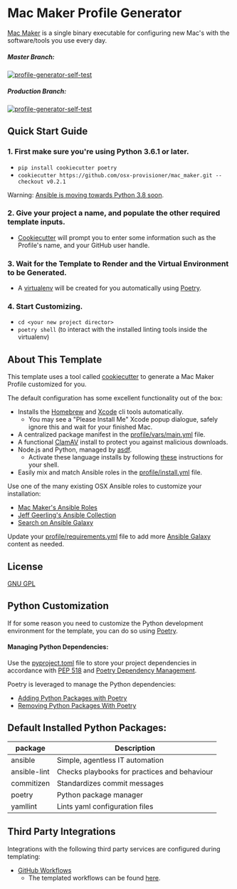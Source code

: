 # Mac Maker Profile Generator

[Mac Maker](https://github.com/osx-provisioner/mac_maker) is a single binary executable for configuring new Mac's with the software/tools you use every day.

##### Master Branch:
[![profile-generator-self-test](https://github.com/osx-provisioner/profile-generator/actions/workflows/self-test.yml/badge.svg?branch=master)](https://github.com/osx-provisioner/profile-generator/actions/workflows/self-test.yml)

##### Production Branch:
[![profile-generator-self-test](https://github.com/osx-provisioner/profile-generator/actions/workflows/self-test.yml/badge.svg?branch=production)](https://github.com/osx-provisioner/profile-generator/actions/workflows/self-test.yml)

## Quick Start Guide

### 1. First make sure you're using Python 3.6.1 or later.
- `pip install cookiecutter poetry`
- `cookiecutter https://github.com/osx-provisioner/mac_maker.git --checkout v0.2.1`

Warning: [Ansible is moving towards Python 3.8 soon](https://github.com/ansible/ansible/issues/72668).

### 2. Give your project a name, and populate the other required template inputs.
- [Cookiecutter](https://cookiecutter.readthedocs.io/) will prompt you to enter some information such as the Profile's name, and your GitHub user handle. 

### 3. Wait for the Template to Render and the Virtual Environment to be Generated.
- A [virtualenv](https://docs.python.org/3.6/library/venv.html) will be created for you automatically using [Poetry](https://python-poetry.org/).

### 4. Start Customizing.
- `cd <your new project director>`
- `poetry shell` (to interact with the installed linting tools inside the virtualenv)

## About This Template

This template uses a tool called [cookiecutter](https://cookiecutter.readthedocs.io/) to generate a Mac Maker Profile customized for you.

The default configuration has some excellent functionality out of the box:
- Installs the [Homebrew](https://brew.sh/) and [Xcode](https://developer.apple.com/xcode/) cli tools automatically.
  - You may see a "Please Install Me" Xcode popup dialogue, safely ignore this and wait for your finished Mac.
- A centralized package manifest in the [profile/vars/main.yml](./{{cookiecutter.profile_slug}}/profile/vars/main.yml) file.
- A functional [ClamAV](https://github.com/Cisco-Talos/clamav) install to protect you against malicious downloads.
- Node.js and Python, managed by [asdf](https://asdf-vm.com/#/).
  - Activate these language installs by following [these](https://asdf-vm.com/#/core-manage-asdf) instructions for your shell.
- Easily mix and match Ansible roles in the [profile/install.yml](./{{cookiecutter.profile_slug}}/profile/install.yml) file.

Use one of the many existing OSX Ansible roles to customize your installation:
- [Mac Maker's Ansible Roles](https://galaxy.ansible.com/osx_provisioner)
- [Jeff Geerling's Ansible Collection](https://galaxy.ansible.com/geerlingguy/mac)
- [Search on Ansible Galaxy](https://galaxy.ansible.com/search?deprecated=false&keywords=osx&order_by=-relevance&page=1)

Update your [profile/requirements.yml](./{{cookiecutter.profile_slug}}/profile/requirements.yml) file to add more [Ansible Galaxy](https://galaxy.ansible.com/) content as needed.

## License

[GNU GPL](LICENSE)

## Python Customization

If for some reason you need to customize the Python development environment for the template, you can do so using [Poetry](https://python-poetry.org/).

#### Managing Python Dependencies:

Use the [pyproject.toml](./{{cookiecutter.profile_slug}}/pyproject.toml) file to store your project dependencies in accordance with [PEP 518](https://www.python.org/dev/peps/pep-0518/) and [Poetry Dependency Management](https://python-poetry.org/docs/pyproject/#dependencies-and-dev-dependencies).

Poetry is leveraged to manage the Python dependencies:
- [Adding Python Packages with Poetry](https://python-poetry.org/docs/cli/#add)
- [Removing Python Packages With Poetry](https://python-poetry.org/docs/cli/#remove)

## Default Installed Python Packages:
| package      | Description                                  |
| ------------ | -------------------------------------------- |
| ansible      | Simple, agentless IT automation              |
| ansible-lint | Checks playbooks for practices and behaviour |
| commitizen   | Standardizes commit messages                 |
| poetry       | Python package manager                       |
| yamllint     | Lints yaml configuration files               |

## Third Party Integrations

Integrations with the following third party services are configured during templating:

- [GitHub Workflows](https://docs.github.com/en/free-pro-team@latest/actions/reference/workflow-syntax-for-github-actions)
  - The templated workflows can be found [here](./{{cookiecutter.profile_slug}}/.github/workflows).
